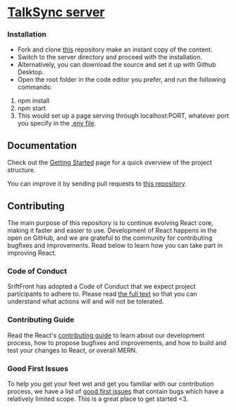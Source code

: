 # [TalkSync server](https://fortlaxhehe.onrender.com/)

### Installation

- Fork and clone [this](talk-sync-ten.vercel.app/) repository make an instant copy of the content.
- Switch to the server directory and proceed with the installation.
- Alternatively, you can download the source and set it up with Github Desktop.
- Open the root folder in the code editor you prefer, and run the following commands:

1. npm install
2. npm start
3. This would set up a page serving through localhost:PORT, whatever port you specify in the [.env file](https://www.npmjs.com/package/dotenv).

## Documentation

Check out the [Getting Started](https://reactjs.org/docs/getting-started.html) page for a quick overview of the project structure.

You can improve it by sending pull requests to [this repository](talk-sync-ten.vercel.app/).

## Contributing

The main purpose of this repository is to continue evolving React core, making it faster and easier to use. Development of React happens in the open on GitHub, and we are grateful to the community for contributing bugfixes and improvements. Read below to learn how you can take part in improving React.

### Code of Conduct

SriftFront has adopted a Code of Conduct that we expect project participants to adhere to. Please read [the full text](https://code.fb.com/codeofconduct) so that you can understand what actions will and will not be tolerated.

### Contributing Guide

Read the React's [contributing guide](https://reactjs.org/contributing/how-to-contribute.html) to learn about our development process, how to propose bugfixes and improvements, and how to build and test your changes to React, or overall MERN.

### Good First Issues

To help you get your feet wet and get you familiar with our contribution process, we have a list of [good first issues](https://github.com/Aryan-Sanghi-008/TalkSync/labels/good%20first%20issue) that contain bugs which have a relatively limited scope. This is a great place to get started <3.

